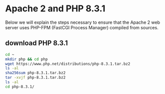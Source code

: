 # Apache 2 and PHP 8.3.1

Below we will explain the steps necessary to ensure that the Apache 2 web server uses PHP-FPM (FastCGI Process Manager) compiled from sources.

## download PHP 8.3.1

```bash
cd ~
mkdir php && cd php
wget https://www.php.net/distributions/php-8.3.1.tar.bz2
ls -al
sha256sum php-8.3.1.tar.bz2
tar -xvjf php-8.3.1.tar.bz2
ls -al
cd php-8.3.1/
```
